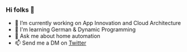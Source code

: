 ### Hi folks 👋

- 🔭 I’m currently working on App Innovation and Cloud Architecture
- 🌱 I'm learning German & Dynamic Programming
- 💬 Ask me about home automation
- 📫 Send me a DM on [Twitter](https://twitter.com/jmservera)
<!--
**jmservera/jmservera** is a ✨ _special_ ✨ repository because its `README.md` (this file) appears on your GitHub profile.

Here are some ideas to get you started:

- 🔭 I’m currently working on ...
- 🌱 I’m currently learning ...
- 👯 I’m looking to collaborate on ...
- 🤔 I’m looking for help with ...
- 💬 Ask me about ...

- 😄 Pronouns: ...
- ⚡ Fun fact: ...
-->
